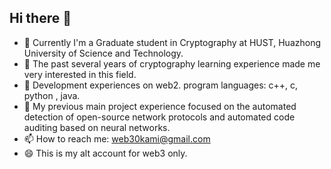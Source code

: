 ## Hi there 👋


- 🔭 Currently I'm a Graduate student in Cryptography at HUST, Huazhong University of Science and Technology.
- 🌱 The past several years of cryptography learning experience made me very interested in this field.
- 👯 Development experiences on web2. program languages: c++, c, python , java.   
- 🦊 My previous main project experience focused on the automated detection of open-source network protocols and automated code auditing based on neural networks.
- 📫 How to reach me: web30kami@gmail.com
- 😄 This is my alt account for web3 only. 

